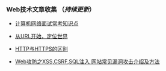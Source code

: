 ### Web技术文章收集 （*持续更新*）

- [计算机网络面试常考知识点](https://blog.csdn.net/lengyuewusheng99/article/details/47685011)

- [从URL开始，定位世界](http://insights.thoughtworks.cn/url-locates-the-world/)

- [HTTP与HTTPS的区别](http://www.cnblogs.com/wqhwe/p/5407468.html)

- [Web攻防之XSS,CSRF,SQL注入 网站常见漏洞攻击介绍及方法](http://onwise.xyz/2016/05/15/web%E6%94%BB%E9%98%B2%E4%B9%8Bxsscsrfsql%E6%B3%A8%E5%85%A5/)

